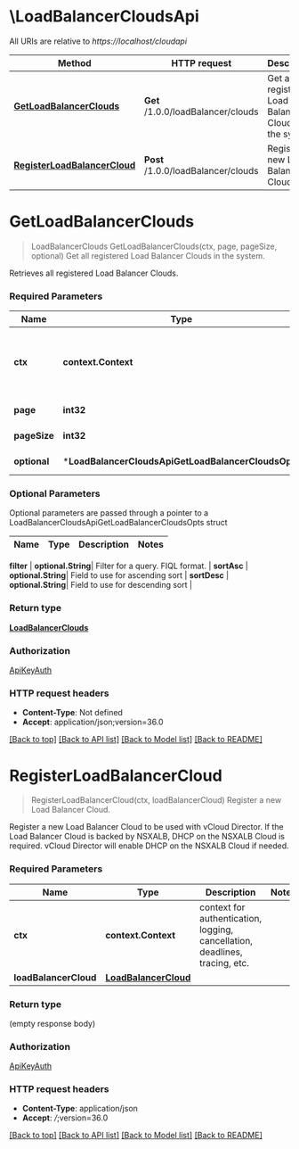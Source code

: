 # \LoadBalancerCloudsApi

All URIs are relative to *https://localhost/cloudapi*

Method | HTTP request | Description
------------- | ------------- | -------------
[**GetLoadBalancerClouds**](LoadBalancerCloudsApi.md#GetLoadBalancerClouds) | **Get** /1.0.0/loadBalancer/clouds | Get all registered Load Balancer Clouds in the system.
[**RegisterLoadBalancerCloud**](LoadBalancerCloudsApi.md#RegisterLoadBalancerCloud) | **Post** /1.0.0/loadBalancer/clouds | Register a new Load Balancer Cloud.


# **GetLoadBalancerClouds**
> LoadBalancerClouds GetLoadBalancerClouds(ctx, page, pageSize, optional)
Get all registered Load Balancer Clouds in the system.

Retrieves all registered Load Balancer Clouds. 

### Required Parameters

Name | Type | Description  | Notes
------------- | ------------- | ------------- | -------------
 **ctx** | **context.Context** | context for authentication, logging, cancellation, deadlines, tracing, etc.
  **page** | **int32**| Page to fetch, zero offset. | [default to 1]
  **pageSize** | **int32**| Results per page to fetch. | [default to 25]
 **optional** | ***LoadBalancerCloudsApiGetLoadBalancerCloudsOpts** | optional parameters | nil if no parameters

### Optional Parameters
Optional parameters are passed through a pointer to a LoadBalancerCloudsApiGetLoadBalancerCloudsOpts struct

Name | Type | Description  | Notes
------------- | ------------- | ------------- | -------------


 **filter** | **optional.String**| Filter for a query.  FIQL format. | 
 **sortAsc** | **optional.String**| Field to use for ascending sort | 
 **sortDesc** | **optional.String**| Field to use for descending sort | 

### Return type

[**LoadBalancerClouds**](LoadBalancerClouds.md)

### Authorization

[ApiKeyAuth](../README.md#ApiKeyAuth)

### HTTP request headers

 - **Content-Type**: Not defined
 - **Accept**: application/json;version=36.0

[[Back to top]](#) [[Back to API list]](../README.md#documentation-for-api-endpoints) [[Back to Model list]](../README.md#documentation-for-models) [[Back to README]](../README.md)

# **RegisterLoadBalancerCloud**
> RegisterLoadBalancerCloud(ctx, loadBalancerCloud)
Register a new Load Balancer Cloud.

Register a new Load Balancer Cloud to be used with vCloud Director. If the Load Balancer Cloud is backed by NSXALB, DHCP on the NSXALB Cloud is required. vCloud Director will enable DHCP on the NSXALB Cloud if needed. 

### Required Parameters

Name | Type | Description  | Notes
------------- | ------------- | ------------- | -------------
 **ctx** | **context.Context** | context for authentication, logging, cancellation, deadlines, tracing, etc.
  **loadBalancerCloud** | [**LoadBalancerCloud**](LoadBalancerCloud.md)|  | 

### Return type

 (empty response body)

### Authorization

[ApiKeyAuth](../README.md#ApiKeyAuth)

### HTTP request headers

 - **Content-Type**: application/json
 - **Accept**: *_/_*;version=36.0

[[Back to top]](#) [[Back to API list]](../README.md#documentation-for-api-endpoints) [[Back to Model list]](../README.md#documentation-for-models) [[Back to README]](../README.md)


